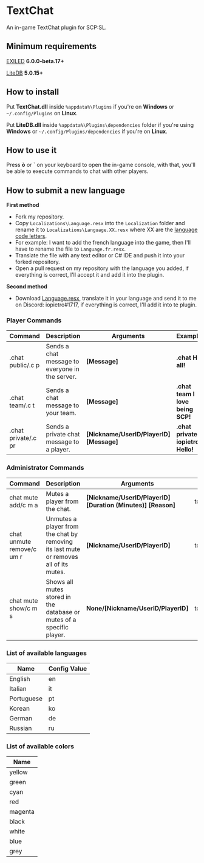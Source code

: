 # TextChat
An in-game TextChat plugin for SCP:SL.

## Minimum requirements
[EXILED](https://github.com/Exiled-Team/EXILED-EA/releases/6.0.0-beta.17) **6.0.0-beta.17+**

[LiteDB](https://github.com/mbdavid/LiteDB) **5.0.15+**

## How to install
Put **TextChat.dll** inside `%appdata%\Plugins` if you're on **Windows** or `~/.config/Plugins` on **Linux**.

Put **LiteDB.dll** inside `%appdata%\Plugins\dependencies` folder if you're using **Windows** or `~/.config/Plugins/dependencies` if you're on **Linux**.

## How to use it
Press **ò** or **\`** on your keyboard to open the in-game console, with that, you'll be able to execute commands to chat with other players.

## How to submit a new language

**First method**
- Fork my repository.
- Copy `Localizations\Language.resx` into the `Localization` folder and rename it to `Localizations\Language.XX.resx` where XX are the [language code letters](https://lonewolfonline.net/list-net-culture-country-codes/).
- For example: I want to add the french language into the game, then I'll have to rename the file to `Language.fr.resx`.
- Translate the file with any text editor or C# IDE and push it into your forked repository.
- Open a pull request on my repository with the language you added, if everything is correct, I'll accept it and add it into the plugin.

**Second method**
- Download [Language.resx](https://github.com/iopietro/TextChat/blob/master/TextChat/Localizations/Language.resx), translate it in your language and send it to me on Discord: iopietro#1717, if everything is correct, I'll add it into te plugin.

### Player Commands
| Command | Description | Arguments | Example |
| --- | --- | --- | --- |
| .chat public/.c p | Sends a chat message to everyone in the server. | **[Message]** | **.chat Hi all!** |
| .chat team/.c t | Sends a chat message to your team. | **[Message]** | **.chat team I love being SCP!** |
| .chat private/.c pr | Sends a private chat message to a player. | **[Nickname/UserID/PlayerID] [Message]** | **.chat private iopietro Hello!** | 

### Administrator Commands
| Command | Description | Arguments | Permission | Example |
| --- | --- | --- | --- | --- |
| chat mute add/c m a | Mutes a player from the chat. | **[Nickname/UserID/PlayerID] [Duration (Minutes)] [Reason]** | tc.mute.add | **chat mute iopietro 600 Spamming** |
| chat unmute remove/c um r | Unmutes a player from the chat by removing its last mute or removes all of its mutes. | **[Nickname/UserID/PlayerID]** | tc.unmute.remove | **chat unmute iopietro** |
| chat mute show/c m s | Shows all mutes stored in the database or mutes of a specific player. | **None/[Nickname/UserID/PlayerID]** | tc.mute.show | **chat mute show iopietro/chat mute show** |

### List of available languages
| Name | Config Value |
| --- | --- |
| English | en |
| Italian | it |
| Portuguese | pt |
| Korean | ko |
| German | de |
| Russian | ru |

### List of available colors
| Name |
| --- |
| yellow |
| green |
| cyan |
| red |
| magenta |
| black |
| white |
| blue |
| grey |
